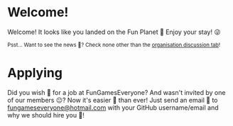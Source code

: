 # Welcome!
Welcome! It looks like you landed on the Fun Planet 🚀 Enjoy your stay! 😜

<sup>Psst... Want to see the news 📰? Check none other than the [organisation discussion tab](https://github.com/orgs/Fun-Games-Everyone/discussions/categories/announcements)!</sup>

# Applying
Did you wish 🌠 for a job at FunGamesEveryone? And wasn't invited by one of our members 😐?
Now it's easier 🚀 than ever! Just send an email 📨 to fungameseveryone@hotmail.com with your GitHub username/email and why we should hire you 👋!
